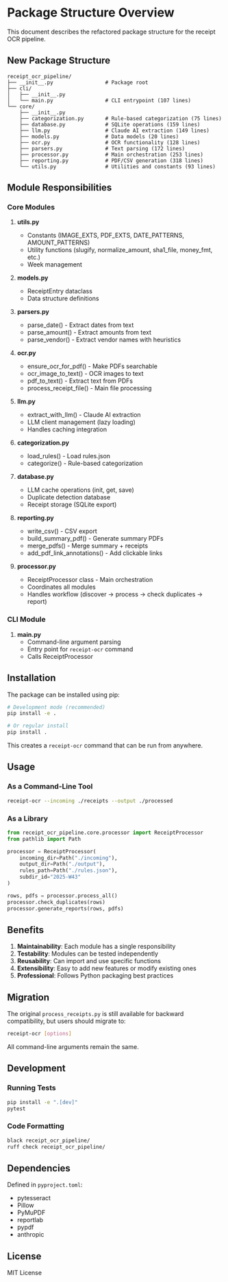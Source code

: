 # Package Structure Overview

This document describes the refactored package structure for the receipt OCR pipeline.

## New Package Structure

```
receipt_ocr_pipeline/
├── __init__.py                 # Package root
├── cli/
│   ├── __init__.py
│   └── main.py                 # CLI entrypoint (107 lines)
└── core/
    ├── __init__.py
    ├── categorization.py       # Rule-based categorization (75 lines)
    ├── database.py             # SQLite operations (159 lines)
    ├── llm.py                  # Claude AI extraction (149 lines)
    ├── models.py               # Data models (20 lines)
    ├── ocr.py                  # OCR functionality (128 lines)
    ├── parsers.py              # Text parsing (172 lines)
    ├── processor.py            # Main orchestration (253 lines)
    ├── reporting.py            # PDF/CSV generation (318 lines)
    └── utils.py                # Utilities and constants (93 lines)
```

## Module Responsibilities

### Core Modules

1. **utils.py**
   - Constants (IMAGE_EXTS, PDF_EXTS, DATE_PATTERNS, AMOUNT_PATTERNS)
   - Utility functions (slugify, normalize_amount, sha1_file, money_fmt, etc.)
   - Week management

2. **models.py**
   - ReceiptEntry dataclass
   - Data structure definitions

3. **parsers.py**
   - parse_date() - Extract dates from text
   - parse_amount() - Extract amounts from text
   - parse_vendor() - Extract vendor names with heuristics

4. **ocr.py**
   - ensure_ocr_for_pdf() - Make PDFs searchable
   - ocr_image_to_text() - OCR images to text
   - pdf_to_text() - Extract text from PDFs
   - process_receipt_file() - Main file processing

5. **llm.py**
   - extract_with_llm() - Claude AI extraction
   - LLM client management (lazy loading)
   - Handles caching integration

6. **categorization.py**
   - load_rules() - Load rules.json
   - categorize() - Rule-based categorization

7. **database.py**
   - LLM cache operations (init, get, save)
   - Duplicate detection database
   - Receipt storage (SQLite export)

8. **reporting.py**
   - write_csv() - CSV export
   - build_summary_pdf() - Generate summary PDFs
   - merge_pdfs() - Merge summary + receipts
   - add_pdf_link_annotations() - Add clickable links

9. **processor.py**
   - ReceiptProcessor class - Main orchestration
   - Coordinates all modules
   - Handles workflow (discover → process → check duplicates → report)

### CLI Module

1. **main.py**
   - Command-line argument parsing
   - Entry point for `receipt-ocr` command
   - Calls ReceiptProcessor

## Installation

The package can be installed using pip:

```bash
# Development mode (recommended)
pip install -e .

# Or regular install
pip install .
```

This creates a `receipt-ocr` command that can be run from anywhere.

## Usage

### As a Command-Line Tool

```bash
receipt-ocr --incoming ./receipts --output ./processed
```

### As a Library

```python
from receipt_ocr_pipeline.core.processor import ReceiptProcessor
from pathlib import Path

processor = ReceiptProcessor(
    incoming_dir=Path("./incoming"),
    output_dir=Path("./output"),
    rules_path=Path("./rules.json"),
    subdir_id="2025-W43"
)

rows, pdfs = processor.process_all()
processor.check_duplicates(rows)
processor.generate_reports(rows, pdfs)
```

## Benefits

1. **Maintainability**: Each module has a single responsibility
2. **Testability**: Modules can be tested independently
3. **Reusability**: Can import and use specific functions
4. **Extensibility**: Easy to add new features or modify existing ones
5. **Professional**: Follows Python packaging best practices

## Migration

The original `process_receipts.py` is still available for backward compatibility, but users should migrate to:

```bash
receipt-ocr [options]
```

All command-line arguments remain the same.

## Development

### Running Tests

```bash
pip install -e ".[dev]"
pytest
```

### Code Formatting

```bash
black receipt_ocr_pipeline/
ruff check receipt_ocr_pipeline/
```

## Dependencies

Defined in `pyproject.toml`:
- pytesseract
- Pillow
- PyMuPDF
- reportlab
- pypdf
- anthropic

## License

MIT License
